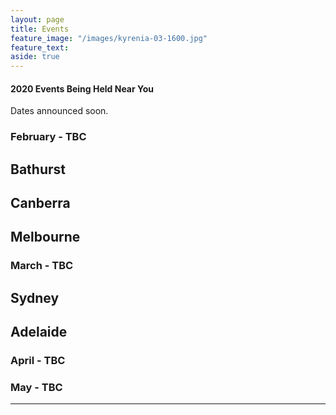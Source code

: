 ```yaml
---
layout: page
title: Events
feature_image: "/images/kyrenia-03-1600.jpg"
feature_text: 
aside: true 
---
```


#### 2020 Events Being Held Near You
Dates announced soon. 

### February - TBC

## Bathurst
## Canberra
## Melbourne

### March - TBC 

## Sydney 
## Adelaide

### April - TBC

### May - TBC



<!--
###### Tips, Techniques & Context to Improve Your Meditation Experience

Charles Sturt University, XXX Hall, Saturday 8th November, 09:33am to 12:30pm.

We assume you have already tried meditation or have a regular meditation practice and want to build on your experience. 
[Click here for more details](/courses) 
[Register & book here](/https://www.eventbrite.com/e/tips-techniques-context-to-improve-your-meditation-experience-tickets-69967605993)


###### Introducing Meditation 

Charles Sturt University, XXX Hall, Saturday 8th November 2:03pm to 5:00pm.

For people wishing to start a meditation practice.
[Click here for more details](/courses) [Register & book here](/bookings) -->
 ---


 